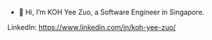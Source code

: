 - 👋 Hi, I’m KOH Yee Zuo, a Software Engineer in Singapore.

LinkedIn: https://www.linkedin.com/in/koh-yee-zuo/

<!---
kohyz/kohyz is a ✨ special ✨ repository because its `README.md` (this file) appears on your GitHub profile.
You can click the Preview link to take a look at your changes.
--->
